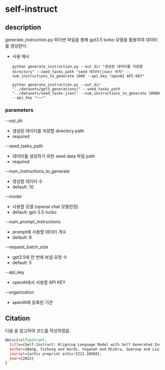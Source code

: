 # self-instruct

## description
generate_instruction.py 파이썬 파일을 통해 gpt3.5 turbo 모델을 활용하여 데이터를 생성한다. 

* 사용 예시
  ```shell
  python generate_instruction.py --out_dir "생성된 데이터를 저장할 directory" --seed_tasks_path "seed 데이터(json) 위치" --num_instructions_to_generate 1000 --api_key "openAI API-KEY"

  python generate_instruction.py --out_dir "../datasets/gpt3_generations/" --seed_tasks_path "../datasets/seed_tasks.jsonl" --num_instructions_to_generate 10000 --api_key "~~~"
  ```

### parameters
--out_dir
* 생성된 데이터를 저장할 directory path
* required

--seed_tasks_path
* 데이터를 생성하기 위한 seed data 파일 path
* required

--num_instructions_to_generate
* 생성할 데이터 수
* default: 10

--model
* 사용할 모델 (openai chat 모델한정)
* default: gpt-3.5-turbo

--num_prompt_instructions
* prompt에 사용할 데이터 개수
* default: 8

--request_batch_size
* gpt3.5에 한 번에 보낼 요청 수
* default: 5

--api_key
* openAI에서 사용할 API KEY

--organization
* apenAI에 등록된 기관

## Citation
다음 을 참고하여 코드를 작성하였음.
```bibtex
@misc{selfinstruct,
  title={Self-Instruct: Aligning Language Model with Self Generated Instructions},
  author={Wang, Yizhong and Kordi, Yeganeh and Mishra, Swaroop and Liu, Alisa and Smith, Noah A. and Khashabi, Daniel and Hajishirzi, Hannaneh},
  journal={arXiv preprint arXiv:2212.10560},
  year={2022}
}
```